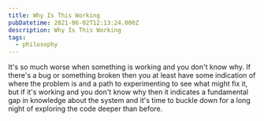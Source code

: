 ```yaml
---
title: Why Is This Working
pubDatetime: 2021-06-02T12:13:24.000Z
description: Why Is This Working
tags:
  - philosophy
---
```


It's so much worse when something is working and you don't know why. If there's
a bug or something broken then you at least have some indication of where the
problem is and a path to experimenting to see what might fix it, but if it's
working and you don't know why then it indicates a fundamental gap in knowledge
about the system and it's time to buckle down for a long night of exploring the
code deeper than before.
